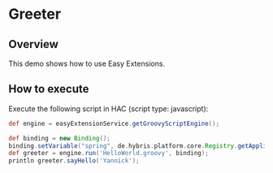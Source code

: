 # Greeter

## Overview
This demo shows how to use Easy Extensions.

## How to execute

Execute the following script in HAC (script type: javascript):

```groovy
def engine = easyExtensionService.getGroovyScriptEngine();

def binding = new Binding();
binding.setVariable("spring", de.hybris.platform.core.Registry.getApplicationContext());
def greeter = engine.run('HelloWorld.groovy', binding);                 
println greeter.sayHello('Yannick');
```
